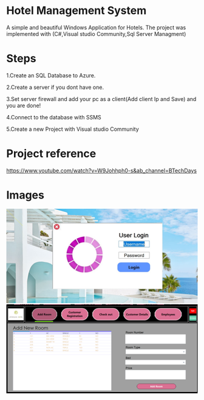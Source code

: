 # Hotel Management System
A simple and beautiful Windows Application for Hotels.
The project was implemented with (C#,Visual studio Community,Sql Server Managment)

# Steps

1.Create an SQL Database to Azure.

2.Create a server if you dont have one.

3.Set server firewall and add your pc as a client(Add client Ip and Save) and you are done!

4.Connect to the database with SSMS

5.Create a new Project with Visual studio Community

# Project reference
https://www.youtube.com/watch?v=W9Johhph0-s&ab_channel=BTechDays

# Images 

![](images/main.jpg)
![](images/addroom.png) 